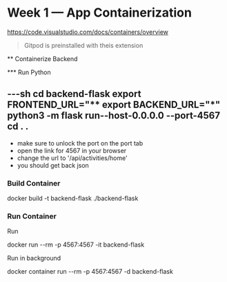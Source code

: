 # Week 1 — App Containerization

https://code.visualstudio.com/docs/containers/overview

> Gitpod is preinstalled with theis extension

** Containerize Backend

*** Run Python

---sh
cd backend-flask
export FRONTEND_URL="**
export BACKEND_URL="*"
python3 -m flask run--host-0.0.0.0 --port-4567
cd . .
---

- make sure to unlock the port on the port tab
- open the link for 4567 in your browser
- change the url to '/api/activities/home'
- you should get back json



### Build Container

docker build -t backend-flask ./backend-flask


### Run Container

Run 

docker run --rm -p 4567:4567 -it backend-flask

Run in background

docker container run --rm -p 4567:4567 -d backend-flask
